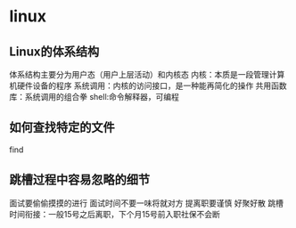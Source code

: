 # linux

## Linux的体系结构

体系结构主要分为用户态（用户上层活动）和内核态
内核：本质是一段管理计算机硬件设备的程序
系统调用：内核的访问接口，是一种能再简化的操作
共用函数库：系统调用的组合拳
shell:命令解释器，可编程

## 如何查找特定的文件

find

## 跳槽过程中容易忽略的细节

面试要偷偷摸摸的进行
面试时间不要一味将就对方
提离职要谨慎
好聚好散
跳槽时间衔接：一般15号之后离职，下个月15号前入职社保不会断

